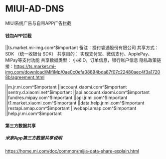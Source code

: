 # MIUI-AD-DNS
MIUI系统广告与自带APP广告拦截
#### 钱包APP拦截
||ts.market.mi-img.com^$important
备注：捷付睿通股份有限公司
共享方式： SDK （统一收银台 SDK）
共享目的： 实现支付宝、微信支付、ApplePay、MiPay等支付功能
共享数据类型： 小米ID，订单信息，银行账户信息
隐私政策链接：https://ts.market.mi-img.com/download/MifiMp/0ae0c0efa08894bda87f07c22480aec4f3a17208b/agreement.html

||m.jr.mi.com^$important
||account.xiaomi.com^$important
||sentry.d.xiaomi.net^$important
||api.account.xiaomi.com^$important
||fundres.mipay.com^$important
||api.jr.mi.com^$important
||t1.market.xiaomi.com^$important
||data.help.jr.mi.com^$important
||restapi.amap.com^$important
||webapi.amap.com^$important
||help.jr.mi.com^$important

#### 第三方数据共享
##### 米家App第三方数据共享说明
https://home.mi.com/doc/common/mijia-data-share-explain.html

